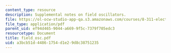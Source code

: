 ```yaml
---
content_type: resource
description: Supplemental notes on field oscillators.
file: https://ol-ocw-studio-app-qa.s3.amazonaws.com/courses/8-311-electromagnetic-theory-spring-2004/a3bcb51d44861754d1e29d8c38751235_field_osc.pdf
file_type: application/pdf
parent_uid: ef94d465-9044-a669-9f5c-7379f705edc3
resourcetype: Document
title: field_osc.pdf
uid: a3bcb51d-4486-1754-d1e2-9d8c38751235
---
```

